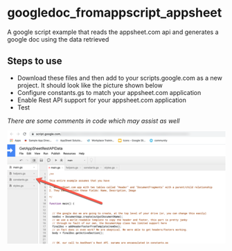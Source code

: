 # googledoc_fromappscript_appsheet
A google script example that reads the appsheet.com api and generates a google doc using the data retrieved

## Steps to use


- Download these files and then add to your scripts.google.com as a new project. It should look like the picture shown below
- Configure constants.gs to match your appsheet.com application
- Enable Rest API support for your appsheet.com application
- Test

_There are some comments in code which may assist as well_

![screenshot](screenshot.png "Screenshot of your Project")